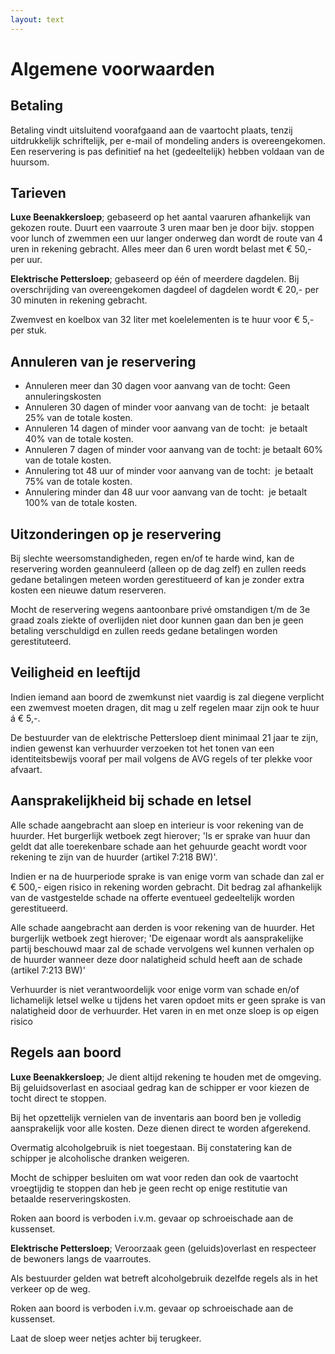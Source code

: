 ```yaml
---
layout: text
---
```


# Algemene voorwaarden

## Betaling

Betaling vindt uitsluitend voorafgaand aan de vaartocht plaats, tenzij uitdrukkelijk schriftelijk, per e-mail of mondeling anders is overeengekomen. Een reservering is pas definitief na het (gedeeltelijk) hebben voldaan van de huursom.

## Tarieven

**Luxe Beenakkersloep**; gebaseerd op het aantal vaaruren afhankelijk van gekozen route. Duurt een vaarroute 3 uren maar ben je door bijv. stoppen voor lunch of zwemmen een uur langer onderweg dan wordt de route van 4 uren in rekening gebracht. Alles meer dan 6 uren wordt belast met € 50,- per uur.&nbsp;

**Elektrische Pettersloep**; gebaseerd op één of meerdere dagdelen. Bij overschrijding van overeengekomen dagdeel of dagdelen wordt € 20,- per 30 minuten in rekening gebracht.

Zwemvest en koelbox van 32 liter met koelelementen is te huur voor € 5,- per stuk.

## Annuleren van je reservering

* Annuleren meer dan 30 dagen voor aanvang van de tocht: Geen annuleringskosten
* Annuleren 30 dagen of minder voor aanvang van de tocht: &nbsp;je betaalt 25% van de totale kosten. ​
* Annuleren 14 dagen of minder voor aanvang van de tocht: &nbsp;je betaalt 40% van de totale kosten. ​
* Annuleren 7 dagen of minder voor aanvang van de tocht: je betaalt 60% van de totale kosten.
* Annulering tot 48 uur of minder voor aanvang van de tocht: &nbsp;je betaalt 75% van de totale kosten.
* Annulering minder dan 48 uur voor aanvang van de tocht: &nbsp;je betaalt 100% van de totale kosten.

## Uitzonderingen op je reservering

Bij slechte weersomstandigheden, regen en/of te harde wind, kan de reservering worden geannuleerd (alleen op de dag zelf) en zullen reeds gedane betalingen meteen worden gerestitueerd of kan je zonder extra kosten een nieuwe datum reserveren.

Mocht de reservering wegens aantoonbare privé omstandigen t/m de 3e graad zoals ziekte of overlijden niet door kunnen gaan dan ben je geen betaling verschuldigd en zullen reeds gedane betalingen worden gerestituteerd.

## Veiligheid en leeftijd

Indien iemand aan boord de zwemkunst niet vaardig is zal diegene verplicht een zwemvest moeten dragen, dit mag u zelf regelen maar zijn ook te huur &aacute; € 5,-.

De bestuurder van de elektrische Pettersloep dient minimaal 21 jaar te zijn, indien gewenst kan verhuurder verzoeken tot het tonen van een identiteitsbewijs vooraf per mail volgens de AVG regels of ter plekke voor afvaart.

## Aansprakelijkheid bij schade en letsel

Alle schade aangebracht aan sloep en interieur is voor rekening van de huurder. Het burgerlijk wetboek zegt hierover; 'Is er sprake van huur dan geldt dat alle toerekenbare schade aan het gehuurde geacht wordt voor rekening te zijn van de huurder (artikel 7:218 BW)'.

Indien er na de huurperiode sprake is van enige vorm van schade dan zal er € 500,- eigen risico in rekening worden gebracht. Dit bedrag zal afhankelijk van de vastgestelde schade na offerte eventueel gedeeltelijk worden gerestitueerd.

Alle schade aangebracht aan derden is voor rekening van de huurder. Het burgerlijk wetboek zegt hierover; 'De eigenaar wordt als aansprakelijke partij beschouwd maar zal de schade vervolgens wel kunnen verhalen op de huurder wanneer deze door nalatigheid schuld heeft aan de schade (artikel 7:213 BW)'

Verhuurder is niet verantwoordelijk voor enige vorm van schade en/of lichamelijk letsel welke u tijdens het varen opdoet mits er geen sprake is van nalatigheid door de verhuurder. Het varen in en met onze sloep is op eigen risico

## Regels aan boord

**Luxe Beenakkersloep**; Je dient altijd rekening te houden met de omgeving. Bij geluidsoverlast en asociaal gedrag kan de schipper er voor kiezen de tocht direct te stoppen.&nbsp;

Bij het opzettelijk vernielen van de inventaris aan boord ben je volledig aansprakelijk voor alle kosten. Deze dienen direct te worden afgerekend.&nbsp;

Overmatig alcoholgebruik is niet toegestaan. Bij constatering kan de schipper je alcoholische dranken weigeren.

Mocht de schipper besluiten om wat voor reden dan ook de vaartocht vroegtijdig te stoppen dan heb je geen recht op enige restitutie van betaalde reserveringskosten.&nbsp;

Roken aan boord is verboden i.v.m. gevaar op schroeischade aan de kussenset.

**Elektrische Pettersloep**; Veroorzaak geen (geluids)overlast en respecteer de bewoners langs de vaarroutes.

Als bestuurder gelden wat betreft alcoholgebruik dezelfde regels als in het verkeer op de weg.

Roken aan boord is verboden i.v.m. gevaar op schroeischade aan de kussenset.

Laat de sloep weer netjes achter bij terugkeer.
